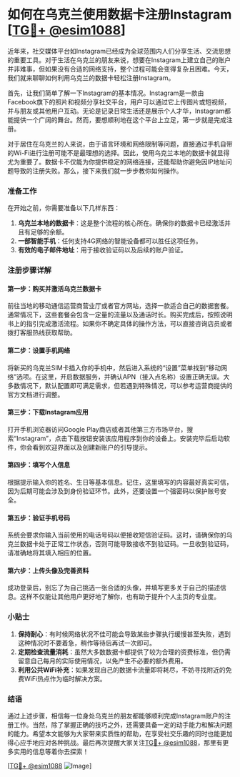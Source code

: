 # 如何在乌克兰使用数据卡注册Instagram [[TG💪+ @esim1088](https://t.me/s/esim1088)]

近年来，社交媒体平台如Instagram已经成为全球范围内人们分享生活、交流思想的重要工具。对于生活在乌克兰的朋友来说，想要在Instagram上建立自己的账户并非难事，但如果没有合适的网络支持，整个过程可能会变得复杂且困难。今天，我们就来聊聊如何利用乌克兰的数据卡轻松注册Instagram。

首先，让我们简单了解一下Instagram的基本情况。Instagram是一款由Facebook旗下的照片和视频分享社交平台，用户可以通过它上传图片或短视频，并与朋友或其他用户互动。无论是记录日常生活还是展示个人才华，Instagram都能提供一个广阔的舞台。然而，要想顺利地在这个平台上立足，第一步就是完成注册。

对于居住在乌克兰的人来说，由于语言环境和网络限制等问题，直接通过手机自带的Wi-Fi进行注册可能不是最理想的选择。因此，使用乌克兰本地的数据卡就显得尤为重要了。数据卡不仅能为你提供稳定的网络连接，还能帮助你避免因IP地址问题导致的注册失败。那么，接下来我们就一步步教你如何操作。

### 准备工作

在开始之前，你需要准备以下几样东西：
1. **乌克兰本地的数据卡**：这是整个流程的核心所在。确保你的数据卡已经激活并且有足够的余额。
2. **一部智能手机**：任何支持4G网络的智能设备都可以胜任这项任务。
3. **有效的电子邮件地址**：用于接收验证码以及后续的账户验证。

### 注册步骤详解

#### 第一步：购买并激活乌克兰数据卡
前往当地的移动通信运营商营业厅或者官方网站，选择一款适合自己的数据套餐。通常情况下，这些套餐会包含一定量的流量以及通话时长。购买完成后，按照说明书上的指引完成激活流程。如果你不确定具体的操作方法，可以直接咨询店员或者拨打客服热线获取帮助。

#### 第二步：设置手机网络
将新买的乌克兰SIM卡插入你的手机中，然后进入系统的“设置”菜单找到“移动网络”选项。在这里，开启数据服务，并确认APN（接入点名称）设置正确无误。大多数情况下，默认配置即可满足需求，但若遇到特殊情况，可以参考运营商提供的官方文档进行调整。

#### 第三步：下载Instagram应用
打开手机浏览器访问Google Play商店或者其他第三方市场平台，搜索“Instagram”，点击下载按钮安装该应用程序到你的设备上。安装完毕后启动软件，你会看到欢迎界面以及创建新账户的引导提示。

#### 第四步：填写个人信息
根据提示输入你的姓名、生日等基本信息。记住，这里填写的内容最好真实可信，因为后期可能会涉及到身份验证环节。此外，还要设置一个强密码以保护账号安全。

#### 第五步：验证手机号码
系统会要求你输入当前使用的电话号码以便接收短信验证码。这时，请确保你的乌克兰数据卡处于正常工作状态，否则可能导致接收不到验证码。一旦收到验证码，请准确地将其填入相应的位置。

#### 第六步：上传头像及完善资料
成功登录后，别忘了为自己挑选一张合适的头像，并填写更多关于自己的描述信息。这样不仅能让其他用户更好地了解你，也有助于提升个人主页的专业度。

### 小贴士

1. **保持耐心**：有时候网络状况不佳可能会导致某些步骤执行缓慢甚至失败，遇到这种情况时不要着急，稍作等待后再试一次即可。
2. **定期检查流量消耗**：虽然大多数数据卡都提供了较为合理的资费标准，但仍需留意自己每月的实际使用情况，以免产生不必要的额外费用。
3. **利用公共WiFi补充**：如果发现自己的数据卡流量即将耗尽，不妨寻找附近的免费WiFi热点作为临时解决方案。

### 结语

通过上述步骤，相信每一位身处乌克兰的朋友都能够顺利完成Instagram账户的注册工作。当然，除了掌握正确的技巧之外，还需要具备一定的动手能力和解决问题的能力。希望本文能够为大家带来实质性的帮助，在享受社交乐趣的同时也能更加得心应手地应对各种挑战。最后再次提醒大家关注[TG💪+ @esim1088](https://t.me/s/esim1088)，那里有更多实用的信息等着你去探索！

[[TG💪+ @esim1088](https://t.me/s/esim1088) ![Image](https://i.postimg.cc/4NQfJmqS/Snipaste-2025-05-13-00-14-12.png)]